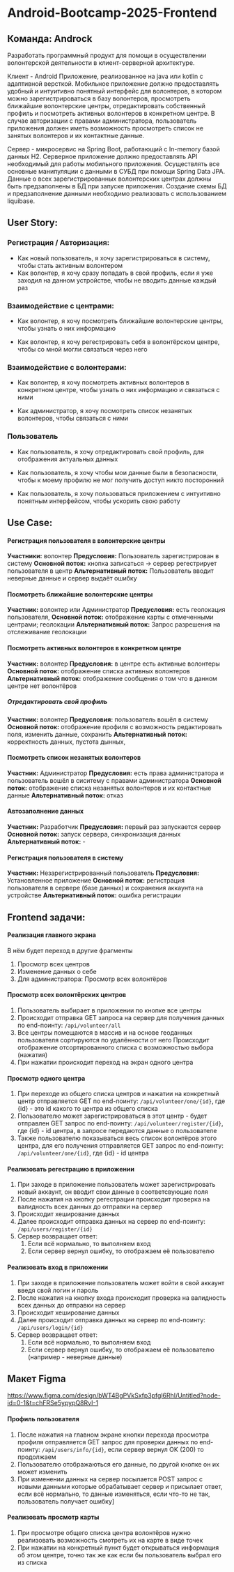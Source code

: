 # Android-Bootcamp-2025-Frontend

## Команда: Androck

Разработать программный продукт для помощи в осуществлении волонтерской деятельности в клиент-серверной архитектуре.

Клиент - Android Приложение, реализованное на java или kotlin с адаптивной версткой. Мобильное приложение должно предоставлять удобный и интуитивно понятный интерфейс для волонтеров, в котором можно зарегистрироваться в базу волонтеров, просмотреть ближайшие волонтерские центры, отредактировать собственный профиль и посмотреть активных волонтеров в конкретном центре. В случае авторизации с правами администратора, пользователь приложения должен иметь возможность просмотреть список не занятых волонтеров и их контактные данные.

Сервер - микросервис на Spring Boot, работающий с In-memory базой данных H2. Серверное приложение должно предоставлять API необходимый для работы мобильного приложения. Осуществлять все основные манипуляции с данными в СУБД при помощи Spring Data JPA. Данные о всех зарегистрированных волонтерских центрах должны быть предзаполнены в БД при запуске приложения. Создание схемы БД и предзаполнение данными необходимо реализовать с использованием liquibase.



## User Story:

### Регистрация / Авторизация:

- Как новый пользователь, я хочу зарегистрироваться в систему, чтобы стать активным волонтером
- Как волонтер, я хочу сразу попадать в свой профиль, если я уже заходил на данном устройстве, чтобы не вводить данные каждый раз

### Взаимодействие с центрами:

- Как волонтер, я хочу посмотреть ближайшие волонтерские центры, чтобы узнать о них информацию

- Как волонтер, я хочу регестрировать себя в волонтёрском центре, чтобы со мной могли связаться через него

### Взаимодействие с волонтерами:

- Как волонтер, я хочу посмотреть активных волонтеров в конкретном центре, чтобы узнать о них информацию и связаться с ними

- Как администратор, я хочу посмотреть список незанятых волонтеров, чтобы связаться с ними

### Пользователь

- Как пользователь, я хочу отредактировать свой профиль, для отображения актуальных данных

- Как пользователь, я хочу чтобы мои данные были в безопасности, чтобы к моему профилю не мог получить доступ никто посторонний

- Как пользователь, я хочу пользоваться приложением с интуитивно понятным интерфейсом, чтобы ускорить свою работу





## Use Case:

#### Регистрация пользователя в волонтерские центры

**Участники:** волонтер
**Предусловия:** Пользователь зарегистрирован в систему
**Основной поток:**  кнопка записаться -> сервер регестрирует пользователя в центр
**Альтернативный поток:** Пользователь вводит неверные данные и сервер выдаёт ошибку

####  Посмотреть ближайшие волонтерские центры

**Участник:** волонтер или Администратор
**Предусловия:** есть геолокация пользователя, 
**Основной поток:** отображение карты с отмеченными центрами; геолокации
**Альтернативный поток:** Запрос разрешения на отслеживание геолокации

#### Посмотреть активных волонтеров в конкретном центре

**Участник:** волонтер
**Предусловия:** в центре есть активные волонтеры
**Основной поток:** отображение списка активных волонтеров 
**Альтернативный поток:** отображение сообщения о том что в данном центре нет волонтёров

##### Отредактировать свой профиль

**Участник:** волонтер
**Предусловия:** пользователь вошёл в систему
**Основной поток:** отображение профиля с возможность редактировать поля, изменить данные, сохранить
**Альтернативный поток:** корректность данных, пустота дынных,

#### Посмотреть список незанятых волонтеров

**Участник:** Администратор
**Предусловия:** есть права администратора и пользователь вошёл в сиситему с правами администратора 
**Основной поток:** отображение  списка незанятых волонтеров и их контактные данные
**Альтернативный поток:** отказ

#### Автозаполнение данных

**Участник:** Разработчик
**Предусловия:** первый раз запускается сервер
**Основной поток:** запуск сервера, синхронизация данных
**Альтернативный поток:** -

#### Регистрация пользователя в систему

**Участник:** Незарегистрированный пользователь
**Предусловия:** Установленное приложение
**Основной поток:** регистрация пользователя в сервере (базе данных) и сохранения аккаунта на устройстве
**Альтернативный поток:** ошибка регистрации



## Frontend задачи:

#### Реализация главного экрана

В нём будет переход в другие фрагменты 

1. Просмотр всех центров
2. Изменение данных о себе
3. Для администратора: Просмотр всех волонтёров

#### Просмотр всех волонтёрских центров

1. Пользователь выбирает в приложении по кнопке все центры
2. Происходит отправка GET запроса на сервер для получения данных по end-поинту: `/api/volunteer/all`
3. Все центры помещаются в массив и на основе геоданных пользователя сортируются по удалённости от него Происходит отображение отсортированного списка с возможностью выбора (нажатия)
4. При нажатии происходит переход на экран одного центра

#### Просмотр одного центра

1. При переходе из общего списка центров и нажатии на конкретный центр отправляется GET по end-поинту: `/api/volunteer/one/{id}`, где {id} - это id какого то центра из общего списка
2. Пользователю может зарегистрироваться в этот центр - будет отправлен GET запрос по end-поинту: `/api/volunteer/register/{id}`, где {id} - id центра, в запросе передаются данные о пользователе
3. Также пользователю показываться весь список волонтёров этого центра, для его получения отправляется GET запрос по end-поинту: `/api/volunteer/one/{id}`, где {id} - id центра

#### Реализовать регестрацию в приложении

1. При заходе в приложение пользователь может зарегистрировать новый аккаунт, он вводит свои данные в соответсвующие поля
2. После нажатия на кнопку регестрации происходит проверка на валидность всех данных до отправки на сервер
3. Происходит хеширование данных
4. Далее происходит отправка данных на сервер по end-поинту: `/api/users/register/{id}`
5. Сервер возвращает ответ:
   1. Если всё нормально, то выполняем вход
   2. Если сервер вернул ошибку, то отображаем её пользователю

#### Реализовать вход  в приложении

1. При заходе в приложение пользователь может войти в свой аккаунт введя свой логин и пароль
2. После нажатия на кнопку входа происходит проверка на валидность всех данных до отправки на сервер
3. Происходит хеширование данных
4. Далее происходит отправка данных на сервер по end-поинту: `/api/users/login/{id}`
5. Сервер возвращает ответ:
   1. Если всё нормально, то выполняем вход
   2. Если сервер вернул ошибку, то отображаем её пользователю (например - неверные данные)

## Макет Figma
https://www.figma.com/design/bWT4BgPVkSxfp3pfgl6RhI/Untitled?node-id=0-1&t=chFRSe5ypypQ8RvI-1

#### Профиль пользователя

1. После нажатия на главном экране кнопки перехода просмотра профиля отправляется GET запрос для проверки данных по end-поинту: `/api/users/info/{id}`, если сервер вернул OK (200) то продолжаем
2. Пользователю отображаються его данные, по другой кнопке он их может изменить
3. При изменении данных на сервер посылается POST запрос с новыми данными которые обрабатывает сервер и присылает ответ, если всё нормально, то данные изменяться, если что-то не так, пользователь получает ошибку]

#### Реализовать просмотр карты

1. При просмотре общего списка центра волонтёров нужно реализовать возможность смотреть их на карте в виде точек
2. При нажатии на конкретный пункт будет открываться информация об этом центре, точно так же как если бы пользователь выбрал его из списка
